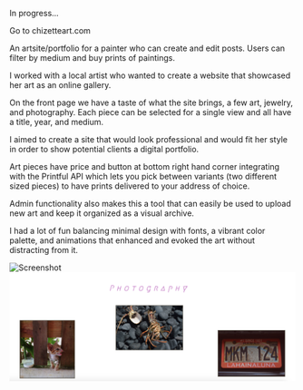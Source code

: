 In progress...

Go to chizetteart.com

An artsite/portfolio for a painter who can create and edit posts. Users can filter by medium and buy prints of paintings.

I worked with a local artist who wanted to create a website that showcased her art as an online gallery.

On the front page we have a taste of what the site brings, a few art, jewelry, and photography. Each piece can be selected for a single view and all have a title, year, and medium.

I aimed to create a site that would look professional and would fit her style in order to show potential clients a digital portfolio.

Art pieces have price and button at bottom right hand corner integrating with the Printful API which lets you pick between variants (two different sized pieces) to have prints delivered to your address of choice.

Admin functionality also makes this a tool that can easily be used to upload new art and keep it organized as a visual archive.

I had a lot of fun balancing minimal design with fonts, a vibrant color palette, and animations that enhanced and evoked the art without distracting from it.


![Screenshot](mainPage.png)
![Screenshot](filterPage.png)
